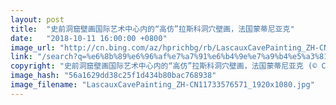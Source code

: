 ```yaml
---
layout: post
title:  "史前洞窟壁画国际艺术中心内的“高仿”拉斯科洞穴壁画，法国蒙蒂尼亚克"
date:   "2018-10-11 16:00:00 +0800"
image_url: "http://cn.bing.com/az/hprichbg/rb/LascauxCavePainting_ZH-CN11733576571_1920x1080.jpg"
link: "/search?q=%e6%8b%89%e6%96%af%e7%a7%91%e6%b4%9e%e7%a9%b4%e5%a3%81%e7%94%bb&form=hpcapt&mkt=zh-cn"
copyright: "史前洞窟壁画国际艺术中心内的“高仿”拉斯科洞穴壁画，法国蒙蒂尼亚克 (© Caroline Blumberg/Epa/Shutterstock)"
image_hash: "56a1629dd38c25f1d434b80bac768938"
image_filename: "LascauxCavePainting_ZH-CN11733576571_1920x1080.jpg"
---
```


